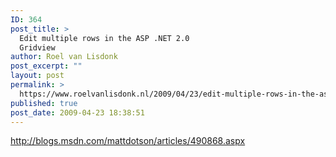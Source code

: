 ```yaml
---
ID: 364
post_title: >
  Edit multiple rows in the ASP .NET 2.0
  Gridview
author: Roel van Lisdonk
post_excerpt: ""
layout: post
permalink: >
  https://www.roelvanlisdonk.nl/2009/04/23/edit-multiple-rows-in-the-asp-net-20-gridview/
published: true
post_date: 2009-04-23 18:38:51
---
```

<p><a title="http://blogs.msdn.com/mattdotson/articles/490868.aspx" href="http://blogs.msdn.com/mattdotson/articles/490868.aspx">http://blogs.msdn.com/mattdotson/articles/490868.aspx</a></p>